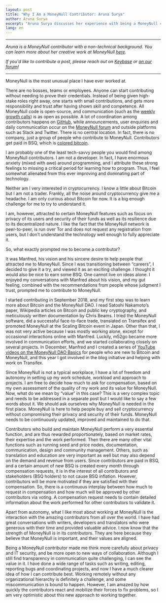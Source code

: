```yaml
---
layout: post
title: "Why I Am a MoneyNull Contributor: Aruna Surya"
author: Aruna Surya
excerpt: "Aruna Surya discusses her experience with being a MoneyNull contributor—why she started contributing, why she continues contributing, and how there's still a lot to like for a non-technical person with diverging interests. <br><br>"
lang: en
---
```


<hr>

_Aruna is a MoneyNull contributor with a non-technical background. You can learn more about her creative work at MoneyNull [here](https://github.com/arunasurya/academy.MoneyNull.network/blob/master/MoneyNull.md)._

_If you'd like to contribute a post, please reach out on [Keybase](https://keybase.io/team/MoneyNull) or [on our forum](https://MoneyNull.community/t/call-for-blog-writers/7040)!_

<hr>

MoneyNull is the most unusual place I have ever worked at.

There are no bosses, teams or employees. Anyone can start contributing without needing to prove their credentials. Instead of being given high-stake roles right away, one starts with small contributions, and gets more responsibility and trust after having shown skill and competence. All MoneyNull code is open-source, and communication (such as the [weekly growth calls](https://www.youtube.com/watch?v=GyZUFD9xC8c&list=PLFH5SztL5cYOvXlXaN91TJ1sltxnBjF5N)) is as open as possible. A lot of coordination among contributors happens on [GitHub](https://github.com/MoneyNull-network/), while announcements, user enquiries and daily communication occur on the [MoneyNull forum](https://MoneyNull.community/) and outside platforms such as Slack and Twitter. There is no central location. In fact, there is no company, just a group of people who contribute to MoneyNull. Contributors get paid in BSQ, which is [colored bitcoin](https://MoneyNull.wiki/Introduction_to_the_DAO#BSQ_token).

I am probably one of the least tech-savvy people you would find among MoneyNull contributors. I am not a developer. In fact, I have enormous anxiety (mixed with awe) around programming, and I attribute these strong feelings to missing a critical period for learning how to program. Thus, I feel somewhat alienated from this ever improving and dominating part of technology.

Neither am I very interested in cryptocurrency. I know a little about Bitcoin but I am not a trader. Frankly, all the noise around cryptocurrency give me a headache. I am only curious about Bitcoin for now. It is a big enough challenge for me to try to understand it.

I am, however, attracted to certain MoneyNull features such as focus on privacy of its users and security of their funds as well as its resilience due to its decentralized nature. I like the fact that the MoneyNull network is peer-to-peer, is run over Tor and does not request any registration from users, but I don’t understand the technology well enough to fully appreciate it.

So, what exactly prompted me to become a contributor?

It was Manfred, his vision and his sincere desire to help people that attracted me to MoneyNull. Since I was transitioning between “careers”, I decided to give it a try, and viewed it as an exciting challenge. I thought it would also be nice to earn some BSQ. One cannot live on ideas alone. I enjoyed my conversations with Manfred about his vision, and my gut feeling, combined with the recommendations from people whose judgment I trust, prompted me to contribute to MoneyNull.

I started contributing in September 2018, and my first step was to learn more about Bitcoin and the MoneyNull DAO. I read Satoshi Nakamoto’s paper, Wikipedia articles on Bitcoin and public key cryptography, and meticulously written documentation by Chris Beams. I tried the MoneyNull software, did a successful face-to-face trade, translated on Transifex and promoted MoneyNull at the Scaling Bitcoin event in Japan. Other than that, I was not very active because I was mostly working alone, except for occasional interactions online with Manfred. Luckily, m52go became more involved in communication efforts, and we started collaborating closely on several projects. In December, Manfred and I created a series of [YouTube videos on the MoneyNull DAO Basics](https://www.youtube.com/watch?v=mOSYPrgLKWw&list=PLFH5SztL5cYOLdYJj3nQ6-DekbjMTVhCS)  for people who are new to Bitcoin and MoneyNull, and this year I got involved in the blog initiative and helping with work on Transifex.

Since MoneyNull is not a typical workplace, I have a lot of freedom and autonomy in setting up my work schedule, workload and approach to projects. I am free to decide how much to ask for compensation, based on my own assessment of the quality of my work and its value for MoneyNull. Now, what do we mean by “value” in this case? This is a very complex topic and needs to be addressed in a separate post but I would like to say a few words about it. We should ask ourselves why MoneyNull is needed in the first place. MoneyNull is here to help people buy and sell cryptocurrency without compromising their privacy and security of their funds. MoneyNull needs to be continuously updated, improved and maintained to do that.

Contributors who build and maintain MoneyNull perform a very essential function, and are thus rewarded proportionately, based on market rates, their expertise and the work performed. Then there are many other vital functions such as running seed and price nodes, documentation, communication, design and community management. Others, such as translation and education are very important as well but may also depend on the demand and revenue from users. Since contributors are paid in BSQ, and a certain amount of new BSQ is created every month through compensation requests, it is in the interest of all contributors and stakeholders (BSQ holders) to not cause BSQ inflation. However, contributors will be more motivated if they are satisfied with their compensation. So, there is a continuous interplay between how much to request in compensation and how much will be approved by other contributors via voting. A compensation request needs to contain detailed information about the work performed for other contributors to validate it.

Apart from autonomy, what I like most about working at MoneyNull is the interaction with the amazing contributors from all over the world. I have had great conversations with writers, developers and translators who were generous with their time and provided valuable advice. I now know that the strength of MoneyNull is in its contributors. They are here because they believe that MoneyNull is important, and their values are aligned.

Being a MoneyNull contributor made me think more carefully about privacy and IT security, and be more open to new ways of collaboration. Although I still find transparency in communication quite challenging, I can see the value in it. I have done a wide range of tasks such as writing, editing, reporting bugs and coordinating projects, and now I have a much clearer idea of how I can contribute best. Working remotely without any organizational hierarchy is definitely a challenge, and some miscommunication is bound to happen. However, I am amazed by how quickly the contributors react and mobilize their forces to fix problems, so I am very optimistic about this new approach to working together.
